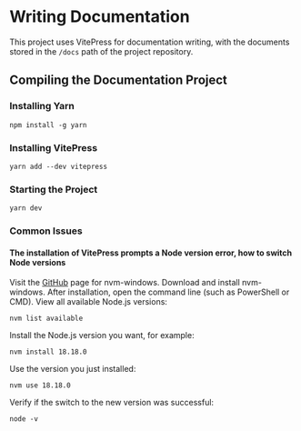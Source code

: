 # Writing Documentation

This project uses VitePress for documentation writing, with the documents stored in the `/docs` path of the project repository.

## Compiling the Documentation Project

### Installing Yarn
```
npm install -g yarn
```
### Installing VitePress
```
yarn add --dev vitepress
```
### Starting the Project
```
yarn dev
```

### Common Issues

#### The installation of VitePress prompts a Node version error, how to switch Node versions

Visit the [GitHub](https://github.com/coreybutler/nvm-windows) page for nvm-windows.
Download and install nvm-windows.
After installation, open the command line (such as PowerShell or CMD).
View all available Node.js versions:
```
nvm list available
```
Install the Node.js version you want, for example:
```
nvm install 18.18.0
```
Use the version you just installed:
```
nvm use 18.18.0
```
Verify if the switch to the new version was successful:
```
node -v
```